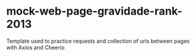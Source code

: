 # mock-web-page-gravidade-rank-2013
Template used to practice requests and collection of urls between pages with Axios and Cheerio
